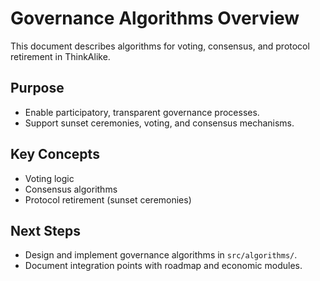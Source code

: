 # Governance Algorithms Overview

This document describes algorithms for voting, consensus, and protocol retirement in ThinkAlike.

## Purpose
- Enable participatory, transparent governance processes.
- Support sunset ceremonies, voting, and consensus mechanisms.

## Key Concepts
- Voting logic
- Consensus algorithms
- Protocol retirement (sunset ceremonies)

## Next Steps
- Design and implement governance algorithms in `src/algorithms/`.
- Document integration points with roadmap and economic modules.
